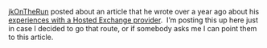 [jkOnTheRun](http://jkontherun.blogs.com/jkontherun) posted about an
article that he wrote over a year ago about his [experiences with a
Hosted Exchange
provider](http://jkontherun.blogs.com/jkontherun/2004/10/hosted_exchange.html). 
I’m posting this up here just in case I decided to go that route, or if
somebody asks me I can point them to this article.

 

[](http://jkontherun.blogs.com/jkontherun/2004/10/hosted_exchange.html) 
